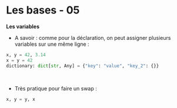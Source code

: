<!-- .slide: -->

# Les bases - 05

**Les variables**

* A savoir : comme pour la déclaration, on peut assigner plusieurs variables sur une même ligne :

```python
x, y = 42, 3.14
x = y = 42
dictionary: dict[str, Any] = {"key": "value", "key_2": {}}
```

<!-- .element: class="big-code" -->
<br>

* Très pratique pour faire un swap :
```python
x, y = y, x
```
<!-- .element: class="big-code" -->
